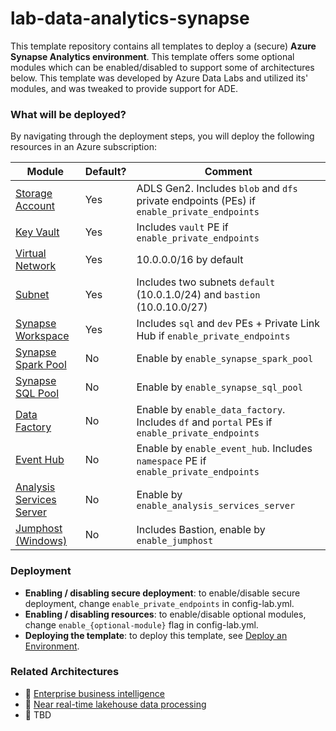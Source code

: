 # lab-data-analytics-synapse

This template repository contains all templates to deploy a (secure) **Azure Synapse Analytics environment**. This template offers some optional modules which can be enabled/disabled to support some of architectures below. This template was developed by Azure Data Labs and utilized its' modules, and was tweaked to provide support for ADE.

### What will be deployed?

By navigating through the deployment steps, you will deploy the following resources in an Azure subscription:

| Module | Default? | Comment |
| - | - | - |
| [Storage Account](./infra/storage_account.tf) | Yes | ADLS Gen2. Includes `blob` and `dfs` private endpoints (PEs) if  `enable_private_endpoints`
| [Key Vault](./infra/key_vault.tf) | Yes | Includes `vault` PE if `enable_private_endpoints`
| [Virtual Network](./infra/network.tf) | Yes | 10.0.0.0/16 by default
| [Subnet](./infra/network.tf) | Yes | Includes two subnets `default` (10.0.1.0/24) and `bastion` (10.0.10.0/27)
| [Synapse Workspace](./infra//synapse.tf) | Yes | Includes `sql` and `dev` PEs + Private Link Hub if `enable_private_endpoints`
| [Synapse Spark Pool](./infra/synapse.tf) | No | Enable by `enable_synapse_spark_pool`
| [Synapse SQL Pool](./infra/synapse.tf) | No | Enable by `enable_synapse_sql_pool`
| [Data Factory](./infra/data_factory.tf) | No | Enable by `enable_data_factory`. Includes `df` and `portal` PEs if `enable_private_endpoints`
| [Event Hub](./infra/event_hub.tf) | No | Enable by `enable_event_hub`. Includes `namespace` PE if `enable_private_endpoints`
| [Analysis Services Server](./infra/analysis_services_server.tf) | No | Enable by `enable_analysis_services_server`
| [Jumphost (Windows)](./infra/jumphost.tf) | No | Includes Bastion, enable by `enable_jumphost`

### Deployment

- **Enabling / disabling secure deployment**: to enable/disable secure deployment, change `enable_private_endpoints` in config-lab.yml.
- **Enabling / disabling resources**: to enable/disable optional modules, change `enable_{optional-module}` flag in config-lab.yml. 
- **Deploying the template**: to deploy this template, see [Deploy an Environment](https://learn.microsoft.com/en-us/azure/deployment-environments/quickstart-create-access-environments).

### Related Architectures

- 📘 [Enterprise business intelligence](https://learn.microsoft.com/en-us/azure/architecture/example-scenario/analytics/enterprise-bi-synapse)
- 📘 [Near real-time lakehouse data processing](https://learn.microsoft.com/en-us/azure/architecture/example-scenario/data/real-time-lakehouse-data-processing)
- 📘 TBD
